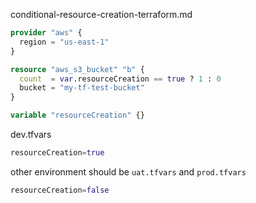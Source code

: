 conditional-resource-creation-terraform.md

```tf
provider "aws" {
  region = "us-east-1"
}

resource "aws_s3_bucket" "b" {
  count  = var.resourceCreation == true ? 1 : 0
  bucket = "my-tf-test-bucket"
}

variable "resourceCreation" {}
```


dev.tfvars

```tf
resourceCreation=true
```

other environment should be `uat.tfvars` and `prod.tfvars`

```tf
resourceCreation=false
```
